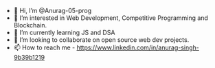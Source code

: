 - 👋 Hi, I’m @Anurag-05-prog
- 👀 I’m interested in Web Development, Competitive Programming and Blockchain.
- 🌱 I’m currently learning JS and DSA
- 💞️ I’m looking to collaborate on open source web dev projects.
- 📫 How to reach me - https://www.linkedin.com/in/anurag-singh-9b39b1219
<!---
Anurag-05-prog/Anurag-05-prog is a ✨ special ✨ repository because its `README.md` (this file) appears on your GitHub profile.
You can click the Preview link to take a look at your changes.
--->
